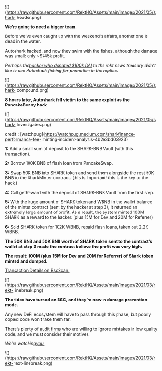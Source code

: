 ![](https://raw.githubusercontent.com/RektHQ/Assets/main/images/2021/05/shark-
header.png)

**We’re going to need a bigger team.**

Before we’ve even caught up with the weekend's affairs, another one is dead in
the water.

[Autoshark](https://twitter.com/AutoSharkFin) hacked, and now they swim with
the fishes, although the damage was small: only ~$745k profit.

 _Perhaps the[hacker who donated $100k
DAI](https://twitter.com/RektHQ/status/1396809950484209673?s=20) to the
rekt.news treasury didn’t like to see Autoshark fishing for promotion in the
replies._

![](https://raw.githubusercontent.com/RektHQ/Assets/main/images/2021/05/shark-
compound.png)

 **8 hours later, Autoshark fell victim to the same exploit as the
PancakeBunny hack.**

![](https://raw.githubusercontent.com/RektHQ/Assets/main/images/2021/05/shark-
investigates.png)

credit : [watchpug](https://watchpug.medium.com/sharkfinance-performance-fee-
minting-incident-analysis-4b2e3bd03923)

 **1:** Add a small sum of deposit to the SHARK-BNB Vault (with this
transaction).

 **2:** Borrow 100K BNB of flash loan from PancakeSwap.

 **3:** Swap 50K BNB into SHARK token and send them alongside the rest 50K BNB
to the SharkMinter contract. (this is important! this is the key to the hack.)

 **4:** Call getReward with the deposit of SHARK-BNB Vault from the first
step.

 **5:** With the huge amount of SHARK token and WBNB in the wallet balance of
the minter contract (sent by the hacker at step 3), it returned an extremely
large amount of profit. As a result, the system minted 100M SHARK as a reward
to the hacker. (plus 15M for Dev and 20M for Referrer)

 **6:** Sold SHARK token for 102K WBNB, repaid flash loans, taken out 2.2K
WBNB.

 **The 50K BNB and 50K BNB worth of SHARK token sent to the contract’s wallet
at step 3 made the contract believe the profit was very high.**

 **The result: 100M (plus 15M for Dev and 20M for Referrer) of Shark token
minted and dumped.**

[Transaction Details on
BscScan.](https://bscscan.com/tx/0xfbe65ad3eed6b28d59bf6043debf1166d3420d214020ef54f12d2e0583a66f13)

![](https://raw.githubusercontent.com/RektHQ/Assets/main/images/2021/03/rekt-
linebreak.png)

 **The tides have turned on BSC, and they’re now in damage prevention mode.**

Any new DeFi ecosystem will have to pass through this phase, but poorly copied
code won’t take them far.

There’s plenty of [audit
firms](https://docs.autoshark.finance/autoshark/general/audit) who are willing
to ignore mistakes in low quality code, and we must consider their motives.

 _We’re watching[you.](https://techrate.org/)_

![](https://raw.githubusercontent.com/RektHQ/Assets/main/images/2021/03/rekt-
text-linebreak.png)


